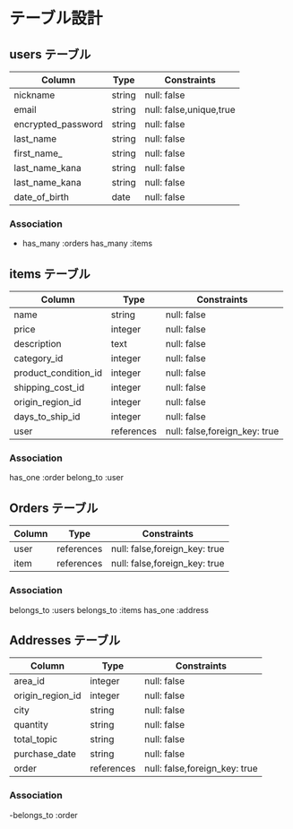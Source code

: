 # テーブル設計

## users テーブル

| Column                 | Type    | Constraints    |
| ----------------       | ------  | -----------    |
| nickname               | string  | null: false    |
| email                  | string  | null: false,unique,true |
| encrypted_password     | string  | null: false    |
| last_name              | string  | null: false    |
| first_name_            | string  | null: false    |
| last_name_kana         | string  | null: false    |
| last_name_kana         | string  | null: false    |
| date_of_birth          | date    | null: false    |


### Association
- has_many :orders
  has_many :items

## items テーブル

| Column        | Type       | Constraints       |
| ------        | ------     | -----------       |
| name          | string     | null: false       | 
| price         | integer    | null: false       | 
| description   | text       | null: false       | 
| category_id      | integer     | null: false       |
| product_condition_id   | integer |null: false      |
| shipping_cost_id   | integer     | null: false     |
| origin_region_id   | integer     | null: false     |
| days_to_ship_id    | integer     | null: false     |
| user            | references    | null: false,foreign_key: true| 

### Association

has_one :order
belong_to :user

## Orders テーブル

| Column     | Type       | Constraints |
| -------    | ---------- | ----------- |
| user       | references | null: false,foreign_key: true |
| item       | references | null: false,foreign_key: true |

### Association

belongs_to :users
belongs_to :items
has_one :address


## Addresses テーブル

| Column        | Type        | Constraints |
| ------        | ----------  | ----------- |
| area_id       | integer     | null: false |
| origin_region_id | integer     | null: false |
| city          | string      | null: false |
| quantity      | string      | null: false |
| total_topic   | string      | null: false |
| purchase_date | string      | null: false |
| order          | references | null: false,foreign_key: true | 

### Association

-belongs_to :order

